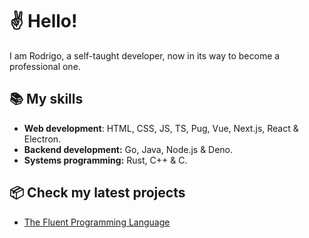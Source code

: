 # ✌ Hello!

I am Rodrigo, a self-taught developer, now in its way to become a professional one. 

## 📚 My skills

- **Web development**: HTML, CSS, JS, TS, Pug, Vue, Next.js, React & Electron.
- **Backend development:** Go, Java, Node.js & Deno.
- **Systems programming:** Rust, C++ & C.

## 📦 Check my latest projects

- [The Fluent Programming Language](https://github.com/fluent-lang/Fluent)
